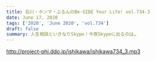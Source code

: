 ```yaml
---
title: 石川・ホンマ・ぶるんのBe-SIDE Your Life! vol.734-3
date: June 17, 2020
tags: ['2020', 'June 2020', 'vol.734']
draft: false
summary: 人生相談といきなりSkype！今夜Skypeに出るのは…
---
```


http://project-phi.ddo.jp/ishikawa/ishikawa734_3.mp3
